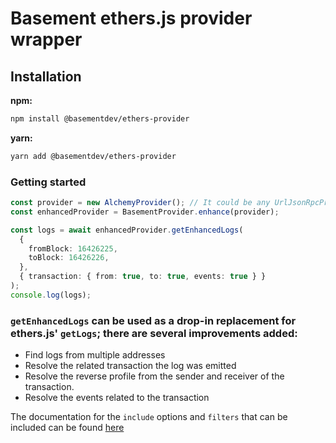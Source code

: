 # Basement ethers.js provider wrapper

## Installation

**npm:**

```bash
npm install @basementdev/ethers-provider
```

**yarn:**

```bash
yarn add @basementdev/ethers-provider
```

### Getting started

```typescript
const provider = new AlchemyProvider(); // It could be any UrlJsonRpcProvider provider
const enhancedProvider = BasementProvider.enhance(provider);

const logs = await enhancedProvider.getEnhancedLogs(
  {
    fromBlock: 16426225,
    toBlock: 16426226,
  },
  { transaction: { from: true, to: true, events: true } }
);
console.log(logs);
```

### `getEnhancedLogs` can be used as a drop-in replacement for ethers.js' `getLogs`; there are several improvements added:

- Find logs from multiple addresses
- Resolve the related transaction the log was emitted
- Resolve the reverse profile from the sender and receiver of the transaction.
- Resolve the events related to the transaction

The documentation for the `include` options and `filters` that can be included can be found [here](https://docs.basement.dev/sdk#transactionlogs)
